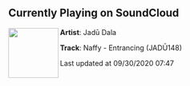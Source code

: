 ## Currently Playing on SoundCloud

[<img align="left" width="100" src="https://i1.sndcdn.com/artworks-6QfEWaTxYM9jz1Im-mI1MeA-t50x50.jpg">](https://soundcloud.com/jadudala/naffy-entrancing-jadu148)

**Artist**: Jadū Dala 

**Track**: Naffy - Entrancing (JADŪ148)

Last updated at 09/30/2020 07:47

